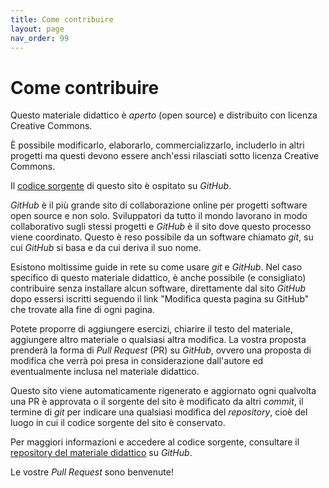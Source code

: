 ```yaml
---
title: Come contribuire
layout: page
nav_order: 99
---
```


# Come contribuire

Questo materiale didattico è _aperto_ (open source) e distribuito con licenza Creative Commons.

È possibile modificarlo, elaborarlo, commercializzarlo, includerlo in altri progetti ma
questi devono essere anch'essi rilasciati sotto licenza Creative Commons.

Il [codice sorgente](https://github.com/ragazzojp/informatica-superiori)
di questo sito è ospitato su _GitHub_.

_GitHub_ è il più grande sito di collaborazione online per progetti software open source e non solo.
Sviluppatori da tutto il mondo lavorano in modo collaborativo sugli stessi progetti
e _GitHub_ è il sito dove questo processo viene coordinato. Questo è reso possibile da un software
chiamato _git_, su cui _GitHub_ si basa e da cui deriva il suo nome.

Esistono moltissime guide in rete su come usare _git_ e _GitHub_.
Nel caso specifico di questo materiale didattico, è anche possibile (e consigliato) contribuire
senza installare alcun software, direttamente dal sito _GitHub_ dopo essersi iscritti
seguendo il link "Modifica questa pagina su GitHub" che trovate alla fine di ogni pagina.

Potete proporre di aggiungere esercizi, chiarire il testo del materiale, aggiungere
altro materiale o qualsiasi altra modifica. La vostra proposta prenderà la forma
di _Pull Request_ (PR) su _GitHub_, ovvero una proposta di modifica che verrà poi
presa in considerazione dall'autore ed eventualmente inclusa nel materiale didattico.

Questo sito viene automaticamente rigenerato e aggiornato ogni qualvolta
una PR è approvata o il sorgente del sito è modificato da altri _commit_,
il termine di _git_ per indicare una qualsiasi modifica del _repository_, cioè
del luogo in cui il codice sorgente del sito è conservato.

Per maggiori informazioni e accedere al codice sorgente, consultare il
[repository del materiale didattico](https://github.com/ragazzojp/informatica-superiori)
su _GitHub_.

Le vostre _Pull Request_ sono benvenute!
